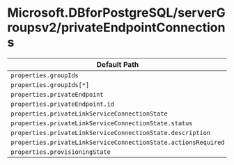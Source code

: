 # Microsoft.DBforPostgreSQL/serverGroupsv2/privateEndpointConnections

| Default Path | Alias |
|---|---|
| `properties.groupIds` | `Microsoft.DBforPostgreSQL/serverGroupsv2/privateEndpointConnections/groupIds` |
| `properties.groupIds[*]` | `Microsoft.DBforPostgreSQL/serverGroupsv2/privateEndpointConnections/groupIds[*]` |
| `properties.privateEndpoint` | `Microsoft.DBforPostgreSQL/serverGroupsv2/privateEndpointConnections/privateEndpoint` |
| `properties.privateEndpoint.id` | `Microsoft.DBforPostgreSQL/serverGroupsv2/privateEndpointConnections/privateEndpoint.id` |
| `properties.privateLinkServiceConnectionState` | `Microsoft.DBforPostgreSQL/serverGroupsv2/privateEndpointConnections/privateLinkServiceConnectionState` |
| `properties.privateLinkServiceConnectionState.status` | `Microsoft.DBforPostgreSQL/serverGroupsv2/privateEndpointConnections/privateLinkServiceConnectionState.status` |
| `properties.privateLinkServiceConnectionState.description` | `Microsoft.DBforPostgreSQL/serverGroupsv2/privateEndpointConnections/privateLinkServiceConnectionState.description` |
| `properties.privateLinkServiceConnectionState.actionsRequired` | `Microsoft.DBforPostgreSQL/serverGroupsv2/privateEndpointConnections/privateLinkServiceConnectionState.actionsRequired` |
| `properties.provisioningState` | `Microsoft.DBforPostgreSQL/serverGroupsv2/privateEndpointConnections/provisioningState` |

